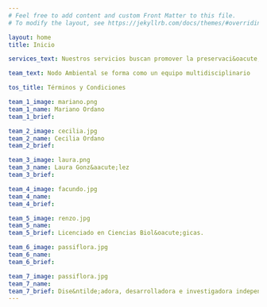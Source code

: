 ```yaml
---
# Feel free to add content and custom Front Matter to this file.
# To modify the layout, see https://jekyllrb.com/docs/themes/#overriding-theme-defaults

layout: home
title: Inicio

services_text: Nuestros servicios buscan promover la preservaci&oacute;n del ambiente, el desarrollo sostenible y el bienestar social.

team_text: Nodo Ambiental se forma como un equipo multidisciplinario

tos_title: Términos y Condiciones

team_1_image: mariano.png
team_1_name: Mariano Ordano
team_1_brief: 

team_2_image: cecilia.jpg
team_2_name: Cecilia Ordano
team_2_brief: 

team_3_image: laura.png
team_3_name: Laura Gonz&aacute;lez
team_3_brief: 

team_4_image: facundo.jpg
team_4_name: 
team_4_brief: 

team_5_image: renzo.jpg
team_5_name: 
team_5_brief: Licenciado en Ciencias Biol&oacute;gicas.

team_6_image: passiflora.jpg
team_6_name: 
team_6_brief: 

team_7_image: passiflora.jpg
team_7_name: 
team_7_brief: Dise&ntilde;adora, desarrolladora e investigadora independiente.
---
```

